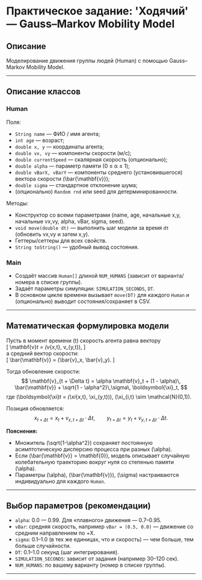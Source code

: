 # Практическое задание: 'Ходячий' — Gauss–Markov Mobility Model

## Описание
Моделирование движения группы людей (Human) с помощью Gauss–Markov Mobility Model.


---

## Описание классов

### Human
Поля:
- `String name` — ФИО / имя агента;
- `int age` — возраст;
- `double x, y` — координаты агента;
- `double vx, vy` — компоненты скорости (м/с);
- `double currentSpeed` — скалярная скорость (опционально);
- `double alpha` — параметр памяти (0 ≤ α ≤ 1);
- `double vBarX, vBarY` — компоненты среднего (установившегося) вектора скорости \(\bar{\mathbf{v}}\);
- `double sigma` — стандартное отклонение шума;
- (опционально) `Random rnd` или seed для детерминированности.

Методы:
- Конструктор со всеми параметрами (name, age, начальные x,y, начальные vx,vy, alpha, vBar, sigma, seed).
- `void move(double dt)` — выполнить шаг модели за время `dt` (обновить vx,vy и затем x,y).
- Геттеры/сеттеры для всех свойств.
- `String toString()` — удобный вывод состояния.

### Main
- Создаёт массив `Human[]` длиной `NUM_HUMANS` (зависит от варианта/номера в списке группы).
- Задаёт параметры симуляции: `SIMULATION_SECONDS`, `DT`.
- В основном цикле времени вызывает `move(DT)` для каждого `Human` и (опционально) выводит состояния/сохраняет в CSV.

---

## Математическая формулировка модели

Пусть в момент времени \(t\) скорость агента равна вектору  
\[
\mathbf{v}_t = (v_{x,t}, v_{y,t}),
\]  
а средний вектор скорости:  
\[
\bar{\mathbf{v}} = (\bar{v}_x, \bar{v}_y).
\]

Тогда обновление скорости:
$$
\mathbf{v}_{t + \Delta t} = \alpha \mathbf{v}_t + (1 - \alpha)\, \bar{\mathbf{v}} + \sqrt{1 - \alpha^2}\,\sigma\, \boldsymbol{\xi}_t,
$$
где \(\boldsymbol{\xi}_t = (\xi_{x,t}, \xi_{y,t})\), \(\xi_{i,t} \sim \mathcal{N}(0,1)\).

Позиция обновляется:
$$
x_{t + \Delta t} = x_t + v_{x, t + \Delta t} \cdot \Delta t, \qquad
y_{t + \Delta t} = y_t + v_{y, t + \Delta t} \cdot \Delta t.
$$



**Пояснения:**
- Множитель \(\sqrt{1-\alpha^2}\) сохраняет постоянную асимптотическую дисперсию процесса при разных \(\alpha\).  
- Если \(\bar{\mathbf{v}} = \mathbf{0}\), модель описывает случайную колебательную траекторию вокруг нуля со степенью памяти \(\alpha\).  
- Параметры \(\alpha\), \(\bar{\mathbf{v}}\), \(\sigma\) настраиваются индивидуально для каждого `Human`.

---

## Выбор параметров (рекомендации)
- `alpha`: 0.0 — 0.99. Для «плавного» движения — 0.7–0.95.  
- `vBar`: средняя скорость, например `vBar = (0.5, 0.0)` — движение со средним направлением по +X.  
- `sigma`: 0.1–1.0 (в тех же единицах, что и скорость) — чем больше, тем больше случайности.  
- `DT`: 0.1–1.0 секунд (шаг интегрирования).  
- `SIMULATION_SECONDS`: зависит от задания (например 30–120 сек).  
- `NUM_HUMANS`: по вашему варианту (номер в списке группы).

---
